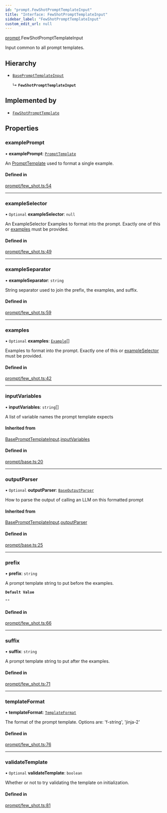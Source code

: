 ```yaml
---
id: "prompt.FewShotPromptTemplateInput"
title: "Interface: FewShotPromptTemplateInput"
sidebar_label: "FewShotPromptTemplateInput"
custom_edit_url: null
---
```


[prompt](../modules/prompt.md).FewShotPromptTemplateInput

Input common to all prompt templates.

## Hierarchy

- [`BasePromptTemplateInput`](prompt.BasePromptTemplateInput.md)

  ↳ **`FewShotPromptTemplateInput`**

## Implemented by

- [`FewShotPromptTemplate`](../classes/.FewShotPromptTemplate)

## Properties

### examplePrompt

• **examplePrompt**: [`PromptTemplate`](../classes/.PromptTemplate)

An [PromptTemplate](../modules/prompt.md#prompttemplate) used to format a single example.

#### Defined in

[prompt/few_shot.ts:54](https://github.com/hwchase17/langchainjs/blob/46f8b74/langchain/prompt/few_shot.ts#L54)

___

### exampleSelector

• `Optional` **exampleSelector**: ``null``

An ExampleSelector Examples to format into the prompt. Exactly one of this or
[examples](prompt.FewShotPromptTemplateInput.md#examples) must be
provided.

#### Defined in

[prompt/few_shot.ts:49](https://github.com/hwchase17/langchainjs/blob/46f8b74/langchain/prompt/few_shot.ts#L49)

___

### exampleSeparator

• **exampleSeparator**: `string`

String separator used to join the prefix, the examples, and suffix.

#### Defined in

[prompt/few_shot.ts:59](https://github.com/hwchase17/langchainjs/blob/46f8b74/langchain/prompt/few_shot.ts#L59)

___

### examples

• `Optional` **examples**: [`Example`](../modules/prompt.internal.md#example)[]

Examples to format into the prompt. Exactly one of this or
[exampleSelector](prompt.FewShotPromptTemplateInput.md#exampleselector) must be
provided.

#### Defined in

[prompt/few_shot.ts:42](https://github.com/hwchase17/langchainjs/blob/46f8b74/langchain/prompt/few_shot.ts#L42)

___

### inputVariables

• **inputVariables**: `string`[]

A list of variable names the prompt template expects

#### Inherited from

[BasePromptTemplateInput](prompt.BasePromptTemplateInput.md).[inputVariables](prompt.BasePromptTemplateInput.md#inputvariables)

#### Defined in

[prompt/base.ts:20](https://github.com/hwchase17/langchainjs/blob/46f8b74/langchain/prompt/base.ts#L20)

___

### outputParser

• `Optional` **outputParser**: [`BaseOutputParser`](../classes/.internal.BaseOutputParser)

How to parse the output of calling an LLM on this formatted prompt

#### Inherited from

[BasePromptTemplateInput](prompt.BasePromptTemplateInput.md).[outputParser](prompt.BasePromptTemplateInput.md#outputparser)

#### Defined in

[prompt/base.ts:25](https://github.com/hwchase17/langchainjs/blob/46f8b74/langchain/prompt/base.ts#L25)

___

### prefix

• **prefix**: `string`

A prompt template string to put before the examples.

**`Default Value`**

`""`

#### Defined in

[prompt/few_shot.ts:66](https://github.com/hwchase17/langchainjs/blob/46f8b74/langchain/prompt/few_shot.ts#L66)

___

### suffix

• **suffix**: `string`

A prompt template string to put after the examples.

#### Defined in

[prompt/few_shot.ts:71](https://github.com/hwchase17/langchainjs/blob/46f8b74/langchain/prompt/few_shot.ts#L71)

___

### templateFormat

• **templateFormat**: [`TemplateFormat`](../modules/.internal#templateformat)

The format of the prompt template. Options are: 'f-string', 'jinja-2'

#### Defined in

[prompt/few_shot.ts:76](https://github.com/hwchase17/langchainjs/blob/46f8b74/langchain/prompt/few_shot.ts#L76)

___

### validateTemplate

• `Optional` **validateTemplate**: `boolean`

Whether or not to try validating the template on initialization.

#### Defined in

[prompt/few_shot.ts:81](https://github.com/hwchase17/langchainjs/blob/46f8b74/langchain/prompt/few_shot.ts#L81)
